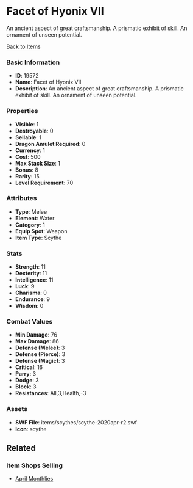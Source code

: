 # Facet of Hyonix VII

An ancient aspect of great craftsmanship.
A prismatic exhibit of skill.
An ornament of unseen potential.

[Back to Items](../items.md)

### Basic Information

- **ID**: 19572
- **Name**: Facet of Hyonix VII
- **Description**: An ancient aspect of great craftsmanship.
A prismatic exhibit of skill.
An ornament of unseen potential.

### Properties

- **Visible**: 1
- **Destroyable**: 0
- **Sellable**: 1
- **Dragon Amulet Required**: 0
- **Currency**: 1
- **Cost**: 500
- **Max Stack Size**: 1
- **Bonus**: 8
- **Rarity**: 15
- **Level Requirement**: 70

### Attributes

- **Type**: Melee
- **Element**: Water
- **Category**: 1
- **Equip Spot**: Weapon
- **Item Type**: Scythe

### Stats

- **Strength**: 11
- **Dexterity**: 11
- **Intelligence**: 11
- **Luck**: 9
- **Charisma**: 0
- **Endurance**: 9
- **Wisdom**: 0

### Combat Values

- **Min Damage**: 76
- **Max Damage**: 86
- **Defense (Melee)**: 3
- **Defense (Pierce)**: 3
- **Defense (Magic)**: 3
- **Critical**: 16
- **Parry**: 3
- **Dodge**: 3
- **Block**: 3
- **Resistances**: All,3,Health,-3

### Assets

- **SWF File**: items/scythes/scythe-2020apr-r2.swf
- **Icon**: scythe

## Related

### Item Shops Selling

- [April Monthlies](../item-shops/664-april-monthlies.md)

